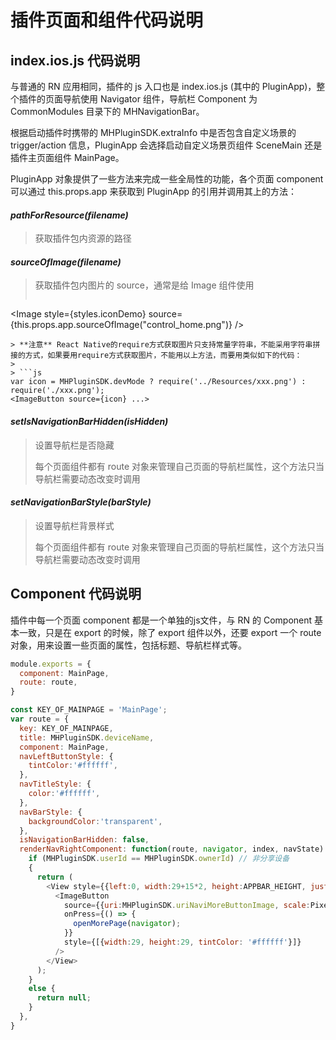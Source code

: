 # 插件页面和组件代码说明

## index.ios.js 代码说明

与普通的 RN 应用相同，插件的 js 入口也是 index.ios.js (其中的 PluginApp)，整个插件的页面导航使用 Navigator 组件，导航栏 Component 为 CommonModules 目录下的 MHNavigationBar。

根据启动插件时携带的 MHPluginSDK.extraInfo 中是否包含自定义场景的 trigger/action 信息，PluginApp 会选择启动自定义场景页组件 SceneMain 还是插件主页面组件 MainPage。

PluginApp 对象提供了一些方法来完成一些全局性的功能，各个页面 component 可以通过 this.props.app 来获取到 PluginApp 的引用并调用其上的方法：

#### *pathForResource(filename)*
> 获取插件包内资源的路径

#### *sourceOfImage(filename)*
> 获取插件包内图片的 source，通常是给 Image 组件使用
>
> ```js
<Image style={styles.iconDemo} source={this.props.app.sourceOfImage("control_home.png")} />
```
> **注意** React Native的require方式获取图片只支持常量字符串，不能采用字符串拼接的方式，如果要用require方式获取图片，不能用以上方法，而要用类似如下的代码：
> 
> ```js
var icon = MHPluginSDK.devMode ? require('../Resources/xxx.png') : require('./xxx.png');
<ImageButton source={icon} ...>
```

#### *setIsNavigationBarHidden(isHidden)*
> 设置导航栏是否隐藏
> 
> 每个页面组件都有 route 对象来管理自己页面的导航栏属性，这个方法只当导航栏需要动态改变时调用

#### *setNavigationBarStyle(barStyle)*
> 设置导航栏背景样式
> 
> 每个页面组件都有 route 对象来管理自己页面的导航栏属性，这个方法只当导航栏需要动态改变时调用

## Component 代码说明

插件中每一个页面 component 都是一个单独的js文件，与 RN 的 Component 基本一致，只是在 export 的时候，除了 export 组件以外，还要 export 一个 route 对象，用来设置一些页面的属性，包括标题、导航栏样式等。

```js
module.exports = {
  component: MainPage,
  route: route,
}
```

```js
const KEY_OF_MAINPAGE = 'MainPage';
var route = {
  key: KEY_OF_MAINPAGE,
  title: MHPluginSDK.deviceName,
  component: MainPage,
  navLeftButtonStyle: {
    tintColor:'#ffffff',
  },
  navTitleStyle: {
    color:'#ffffff',
  },
  navBarStyle: {
    backgroundColor:'transparent',
  },
  isNavigationBarHidden: false,
  renderNavRightComponent: function(route, navigator, index, navState) {
    if (MHPluginSDK.userId == MHPluginSDK.ownerId) // 非分享设备
    {
      return (
        <View style={{left:0, width:29+15*2, height:APPBAR_HEIGHT, justifyContent:'center', alignItems:'center'}}>
          <ImageButton
            source={{uri:MHPluginSDK.uriNaviMoreButtonImage, scale:PixelRatio.get()}}
            onPress={() => {
              openMorePage(navigator);
            }}
            style={[{width:29, height:29, tintColor: '#ffffff'}]}
          />
        </View>
      );
    }
    else {
      return null;
    }
  },
}
```


 

